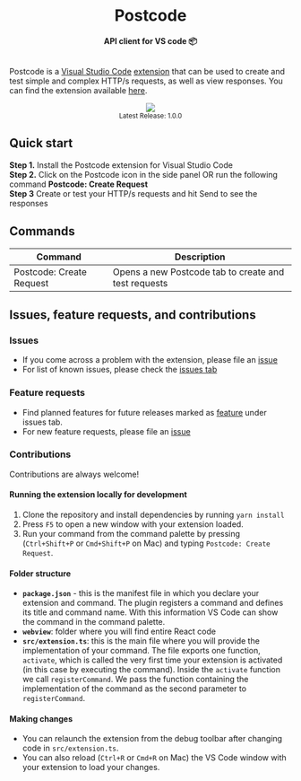 <h1 align="center">Postcode</h1>
<div align="center">
  <strong> API client for VS code 📦</strong>
</div>
<br />

Postcode is a [Visual Studio Code](https://code.visualstudio.com/) [extension](https://marketplace.visualstudio.com/VSCode) that can be used to create and test simple and complex HTTP/s requests, as well as view responses. You can find the extension available [here](https://marketplace.visualstudio.com/items?itemName=rohinivsenthil.postcode).

<div align="center">
  <img src="https://user-images.githubusercontent.com/42040329/119932304-9e832700-bfa0-11eb-81ca-a797a4adfcc7.gif"/>
  <br/>
  <sup>Latest Release: 1.0.0</sup>
</div>

## Quick start

**Step 1.** Install the Postcode extension for Visual Studio Code  
**Step 2.** Click on the Postcode icon in the side panel OR run the following command **Postcode: Create Request**  
**Step 3** Create or test your HTTP/s requests and hit Send to see the responses

## Commands

| Command                  | Description                                          |
| ------------------------ | ---------------------------------------------------- |
| Postcode: Create Request | Opens a new Postcode tab to create and test requests |

## Issues, feature requests, and contributions

### Issues

- If you come across a problem with the extension, please file an [issue](https://github.com/rohinivsenthil/postcode/issues/new)
- For list of known issues, please check the [issues tab](https://github.com/rohinivsenthil/postcode/issues/new)

### Feature requests

- Find planned features for future releases marked as [feature](https://github.com/rohinivsenthil/postcode/issues?q=is%3Aissue+is%3Aopen+label%3Afeature) under issues tab.
- For new feature requests, please file an [issue](https://github.com/rohinivsenthil/postcode/issues/new)

### Contributions

Contributions are always welcome!

#### Running the extension locally for development

1. Clone the repository and install dependencies by running `yarn install`
2. Press `F5` to open a new window with your extension loaded.
3. Run your command from the command palette by pressing (`Ctrl+Shift+P` or `Cmd+Shift+P` on Mac) and typing `Postcode: Create Request`.

#### Folder structure

- **`package.json`** - this is the manifest file in which you declare your extension and command. The plugin registers a command and defines its title and command name. With this information VS Code can show the command in the command palette.
- **`webview`**: folder where you will find entire React code
- **`src/extension.ts`**: this is the main file where you will provide the implementation of your command. The file exports one function, `activate`, which is called the very first time your extension is activated (in this case by executing the command). Inside the `activate` function we call `registerCommand`. We pass the function containing the implementation of the command as the second parameter to `registerCommand`.

#### Making changes

- You can relaunch the extension from the debug toolbar after changing code in `src/extension.ts`.
- You can also reload (`Ctrl+R` or `Cmd+R` on Mac) the VS Code window with your extension to load your changes.
